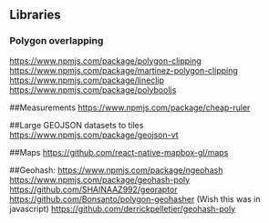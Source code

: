 ## Libraries
### Polygon overlapping
https://www.npmjs.com/package/polygon-clipping
https://www.npmjs.com/package/martinez-polygon-clipping
https://www.npmjs.com/package/lineclip
https://www.npmjs.com/package/polybooljs

##Measurements
https://www.npmjs.com/package/cheap-ruler

##Large GEOJSON datasets to tiles
https://www.npmjs.com/package/geojson-vt

##Maps
https://github.com/react-native-mapbox-gl/maps


##Geohash:
https://www.npmjs.com/package/ngeohash
https://www.npmjs.com/package/geohash-poly
https://github.com/SHAINAAZ992/georaptor
https://github.com/Bonsanto/polygon-geohasher (Wish this was in javascript)
https://github.com/derrickpelletier/geohash-poly
